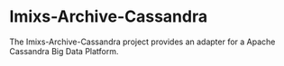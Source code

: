 # Imixs-Archive-Cassandra
The Imixs-Archive-Cassandra project provides an adapter for a Apache Cassandra Big Data Platform.


